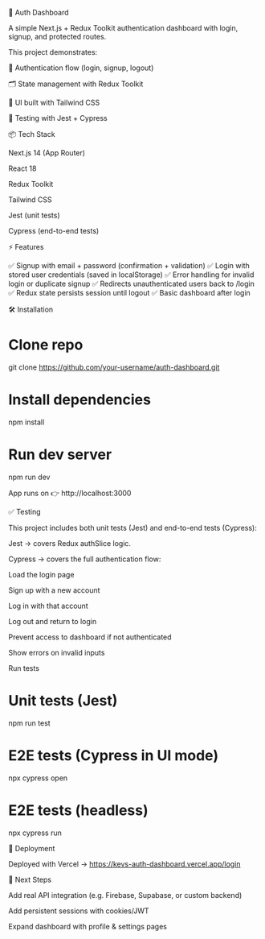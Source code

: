 🚀 Auth Dashboard

A simple Next.js + Redux Toolkit authentication dashboard with login, signup, and protected routes.

This project demonstrates:

🔐 Authentication flow (login, signup, logout)

🗂 State management with Redux Toolkit

🎨 UI built with Tailwind CSS

🧪 Testing with Jest + Cypress

📦 Tech Stack

Next.js 14 (App Router)

React 18

Redux Toolkit

Tailwind CSS

Jest (unit tests)

Cypress (end-to-end tests)

⚡ Features

✅ Signup with email + password (confirmation + validation)
✅ Login with stored user credentials (saved in localStorage)
✅ Error handling for invalid login or duplicate signup
✅ Redirects unauthenticated users back to /login
✅ Redux state persists session until logout
✅ Basic dashboard after login

🛠 Installation

# Clone repo

git clone https://github.com/your-username/auth-dashboard.git

# Install dependencies

npm install

# Run dev server

npm run dev

App runs on 👉 http://localhost:3000

✅ Testing

This project includes both unit tests (Jest) and end-to-end tests (Cypress):

Jest → covers Redux authSlice logic.

Cypress → covers the full authentication flow:

Load the login page

Sign up with a new account

Log in with that account

Log out and return to login

Prevent access to dashboard if not authenticated

Show errors on invalid inputs

Run tests

# Unit tests (Jest)

npm run test

# E2E tests (Cypress in UI mode)

npx cypress open

# E2E tests (headless)

npx cypress run

🚀 Deployment

Deployed with Vercel → https://kevs-auth-dashboard.vercel.app/login

📌 Next Steps

Add real API integration (e.g. Firebase, Supabase, or custom backend)

Add persistent sessions with cookies/JWT

Expand dashboard with profile & settings pages
